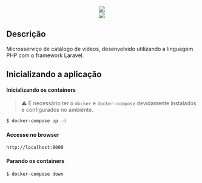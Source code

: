 <p align="center">
  <a href="https://laravel.com" target="blank"><img src="https://laravel.com/img/logomark.min.svg"/></a>
  </br>
  <a href="https://laravel.com" target="blank"><img src="https://laravel.com/img/logotype.min.svg"/></a>
</br>

## Descrição

Microsserviço de catálogo de vídeos, desenvolvido utilizando a linguagem PHP com o framework Laravel.

## Inicializando a aplicação

#### Inicializando os containers

> :warning: É necessário ter o `docker` e `docker-compose` devidamente instalados e configurados no ambiente.

```bash
$ docker-compose up -d
```

#### Accesse no browser
```
http://localhost:8000
```

#### Parando os containers
```bash
$ docker-compose down
```
